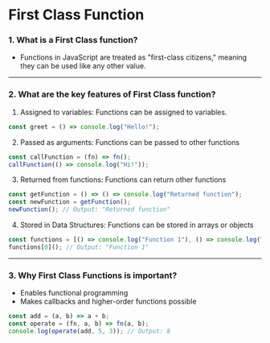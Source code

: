 # First Class Function

### 1. What is a First Class function?
- Functions in JavaScript are treated as "first-class citizens," meaning they can be used like any other value.
---

### 2. What are the key features of First Class function?
1. Assigned to variables: Functions can be assigned to variables.

```jsx
const greet = () => console.log("Hello!");

```
2. Passed as arguments: Functions can be passed to other functions
```jsx
const callFunction = (fn) => fn();
callFunction(() => console.log("Hi!"));

   ```
3. Returned from functions: Functions can return other functions
```jsx
const getFunction = () => () => console.log("Returned function");
const newFunction = getFunction();
newFunction(); // Output: "Returned function"
```
4. Stored in Data Structures: Functions can be stored in arrays or objects
```jsx
const functions = [() => console.log("Function 1"), () => console.log("Function 2")];
functions[0](); // Output: "Function 1"
```
---
### 3. Why First Class Functions is important?
- Enables functional programming
- Makes callbacks and higher-order functions possible

```jsx
const add = (a, b) => a + b;
const operate = (fn, a, b) => fn(a, b);
console.log(operate(add, 5, 3)); // Output: 8
```
